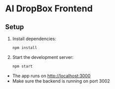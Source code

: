 # AI DropBox Frontend

## Setup

1. Install dependencies:
   ```bash
   npm install
   ```
2. Start the development server:
   ```bash
   npm start
   ```

- The app runs on [http://localhost:3000](http://localhost:3000)
- Make sure the backend is running on port 3002 
